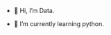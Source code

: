 - 👋 Hi, I’m Data.
<!-- - 👀 I’m interested in ... -->
- 🌱 I’m currently learning python.
<!-- - 💞️ I’m looking to collaborate on ... -->
<!-- - 📫 How to reach me ... -->

<!---
data0504/data0504 is a ✨ special ✨ repository because its `README.md` (this file) appears on your GitHub profile.
You can click the Preview link to take a look at your changes.
--->
